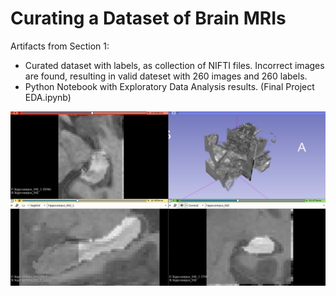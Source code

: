 # Curating a Dataset of Brain MRIs

Artifacts from Section 1:  
  
* Curated dataset with labels, as collection of NIFTI files. Incorrect images are found, resulting in valid dateset with 260 images and 260 labels.
* Python Notebook with Exploratory Data Analysis results. (Final Project EDA.ipynb)

![](img/SlicerPic.png)
